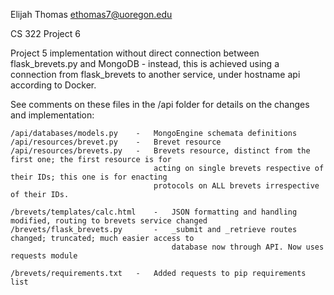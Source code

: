 Elijah Thomas ethomas7@uoregon.edu

CS 322 Project 6

Project 5 implementation without direct connection between flask_brevets.py and MongoDB - instead, this is
achieved using a connection from flask_brevets to another service, under hostname api according to Docker.

See comments on these files in the /api folder for details on the changes and implementation:

	/api/databases/models.py	-	MongoEngine schemata definitions
	/api/resources/brevet.py	-	Brevet resource
	/api/resources/brevets.py	-	Brevets resource, distinct from the first one; the first resource is for
									acting on single brevets respective of their IDs; this one is for enacting
									protocols on ALL brevets irrespective of their IDs.

	/brevets/templates/calc.html	-	JSON formatting and handling modified, routing to brevets service changed
	/brevets/flask_brevets.py		-	_submit and _retrieve routes changed; truncated; much easier access to
										database now through API. Now uses requests module

	/brevets/requirements.txt	-	Added requests to pip requirements list